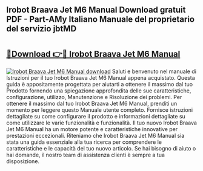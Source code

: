 ## Irobot Braava Jet M6 Manual Download gratuit PDF - Part-AMy Italiano Manuale del proprietario del servizio jbtMD

# <h2><a href="http://dfe00vf.blite.top/?on=Irobot+Braava+Jet+M6+Manual">🔗Download 👉🔴 Irobot Braava Jet M6 Manual</a></h2>

[![Irobot Braava Jet M6 Manual download](https://i.imgur.com/lujVjoI.png)](http://dfe00vf.blite.top/?on=Irobot+Braava+Jet+M6+Manual)
Saluti e benvenuto nel manuale di Istruzioni per il tuo Irobot Braava Jet M6 Manual appena acquistato. Questa guida è appositamente progettata per aiutarti a ottenere il massimo dal tuo Prodotto fornendo una spiegazione approfondita delle sue caratteristiche, configurazione, utilizzo, Manutenzione e Risoluzione dei problemi. Per ottenere il massimo dal tuo Irobot Braava Jet M6 Manual, prenditi un momento per leggere questo Manuale utente completo. Fornisce istruzioni dettagliate su come configurare il prodotto e informazioni dettagliate su come utilizzare le varie funzionalità e funzionalità. Il tuo nuovo Irobot Braava Jet M6 Manual ha un motore potente e caratteristiche innovative per prestazioni eccezionali. Riteniamo che Irobot Braava Jet M6 Manual sia stata una guida essenziale alla tua ricerca per comprendere le caratteristiche e le capacità del tuo nuovo articolo. Se hai bisogno di aiuto o hai domande, il nostro team di assistenza clienti è sempre a tua disposizione.
